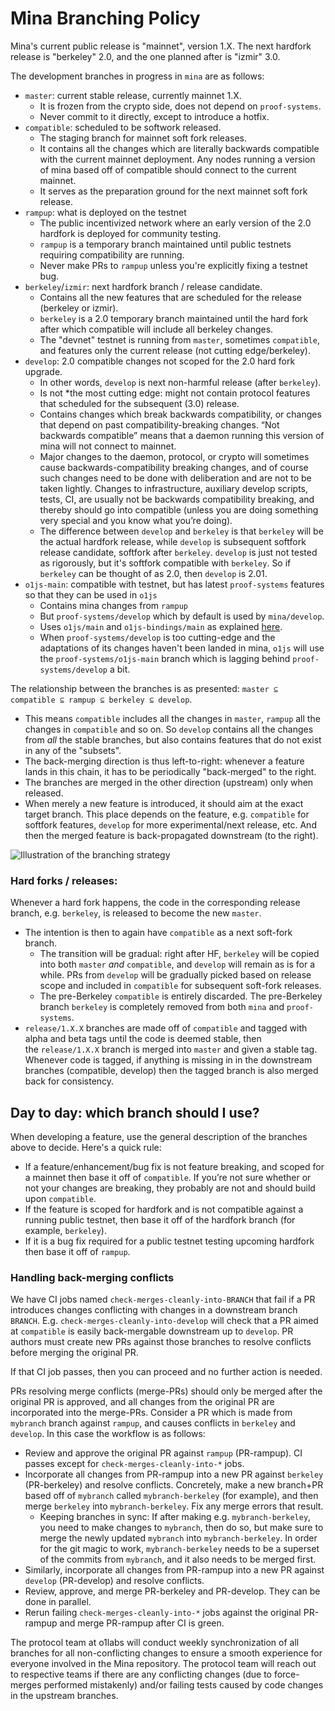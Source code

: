 # Mina Branching Policy

Mina's current public release is "mainnet", version 1.X. The next hardfork release is "berkeley" 2.0, and the one planned after is "izmir" 3.0.

The development branches in progress in `mina` are as follows:
- `master`: current stable release, currently mainnet 1.X.
  - It is frozen from the crypto side, does not depend on `proof-systems`.
  - Never commit to it directly, except to introduce a hotfix.
- `compatible`: scheduled to be softwork released.
  - The staging branch for mainnet soft fork releases.
  - It contains all the changes which are literally backwards compatible with the current mainnet deployment. Any nodes running a version of mina based off of compatible should connect to the current mainnet.
  - It serves as the preparation ground for the next mainnet soft fork release.
- `rampup`: what is deployed on the testnet
  - The public incentivized network where an early version of the 2.0 hardfork is deployed for community testing.
  - `rampup` is a temporary branch maintained until public testnets requiring compatibility are running.
  - Never make PRs to `rampup` unless you're explicitly fixing a testnet bug.
- `berkeley`/`izmir`: next hardfork branch / release candidate.
  - Contains all the new features that are scheduled for the release (berkeley or izmir).
  - `berkeley` is a 2.0 temporary branch maintained until the hard fork after which compatible will include all berkeley changes.
  - The "devnet" testnet is running from `master`, sometimes `compatible`, and features only the current release (not cutting edge/berkeley).
- `develop`: 2.0 compatible changes not scoped for the 2.0 hard fork upgrade.
  - In other words, `develop` is next non-harmful release (after `berkeley`).
  - Is not *the most cutting edge: might not contain protocol features that scheduled for the subsequent (3.0) release.
  - Contains changes which break backwards compatibility, or changes that depend on past compatibility-breaking changes.  “Not backwards compatible” means that a daemon running this version of mina will not connect to mainnet.
  - Major changes to the daemon, protocol, or crypto will sometimes cause backwards-compatibility breaking changes, and of course such changes need to be done with deliberation and are not to be taken lightly.  Changes to infrastructure, auxiliary develop scripts, tests, CI, are usually not be backwards compatibility breaking, and thereby should go into compatible (unless you are doing something very special and you know what you’re doing).
  - The difference between `develop` and `berkeley` is that `berkeley` will be the actual hardfork release, while `develop` is subsequent softfork release candidate, softfork after `berkeley`. `develop` is just not tested as rigorously, but it's softfork compatible with `berkeley`. So if `berkeley` can be thought of as 2.0, then `develop` is 2.01.
- `o1js-main`: compatible with testnet, but has latest `proof-systems` features so that they can be used in `o1js`
  - Contains mina changes from `rampup`
  - But `proof-systems/develop` which by default is used by `mina/develop`.
  - Uses `o1js/main` and `o1js-bindings/main` as explained [here](https://github.com/o1-labs/o1js/blob/main/README-dev.md#branch-compatibility?).
  - When `proof-systems/develop` is too cutting-edge and the adaptations of its changes haven't been landed in mina, `o1js` will use the `proof-systems/o1js-main` branch which is lagging behind `proof-systems/develop` a bit.


The relationship between the branches is as presented: `master ⊆ compatible ⊆ rampup ⊆ berkeley ⊆ develop`.
- This means `compatible` includes all the changes in `master`, `rampup` all the changes in `compatible` and so on. So `develop` contains all the changes from *all* the stable branches, but also contains features that do not exist in any of the "subsets".
- The back-merging direction is thus left-to-right: whenever a feature lands in this chain, it has to be periodically "back-merged" to the right.
- The branches are merged in the other direction (upstream) only when released.
- When merely a new feature is introduced, it should aim at the exact target branch. This place depends on the feature, e.g. `compatible` for softfork features, `develop` for more experimental/next release, etc. And then the merged feature is back-propagated downstream (to the right).


![Illustration of the branching strategy](https://github.com/MinaProtocol/mina-resources/blob/main/docs/res/branching_flow_david_wong.png)



### Hard forks / releases:

Whenever a hard fork happens, the code in the corresponding release branch, e.g. `berkeley`, is released to become the new `master`.
- The intention is then to again have `compatible` as a next soft-fork branch.
  - The transition will be gradual: right after HF, `berkeley` will be copied into both `master` *and* `compatible`, and `develop` will remain as is for a while. PRs from `develop` will be gradually picked based on release scope and included in `compatible` for subsequent soft-fork releases.
  - The pre-Berkeley `compatible` is entirely discarded. The pre-Berkeley branch `berkeley` is completely removed from both `mina` and `proof-systems`.
- `release/1.X.X` branches are made off of `compatible` and tagged with alpha and beta tags until the code is deemed stable, then the `release/1.X.X` branch is merged into `master` and given a stable tag. Whenever code is tagged, if anything is missing in in the downstream branches (compatible, develop) then the tagged branch is also merged back for consistency.

## Day to day: which branch should I use?

When developing a feature, use the general description of the branches above to decide. Here's a quick rule:
- If a feature/enhancement/bug fix is not feature breaking, and scoped for a mainnet then base it off of `compatible`. If you’re not sure whether or not your changes are breaking, they probably are not and should build upon `compatible`.
- If the feature is scoped for hardfork and is not compatible against a running public testnet, then base it off of the hardfork branch (for example, `berkeley`).
- If it is a bug fix required for a public testnet testing upcoming hardfork then base it off of `rampup`.

### Handling back-merging conflicts

We have CI jobs named `check-merges-cleanly-into-BRANCH` that fail if a PR introduces changes conflicting with changes in a downstream branch `BRANCH`. E.g. `check-merges-cleanly-into-develop` will check that a PR aimed at `compatible` is easily back-mergable downstream up to `develop`. PR authors must create new PRs against those branches to resolve conflicts before merging the original PR.

If that CI job passes, then you can proceed and no further action is needed.

PRs resolving merge conflicts (merge-PRs) should only be merged after the original PR is approved, and all changes from the original PR are incorporated into the merge-PRs. Consider a PR which is made from `mybranch` branch against `rampup`, and causes conflicts in `berkeley` and `develop`. In this case the workflow is as follows:
- Review and approve the original PR against `rampup` (PR-rampup). CI passes except for `check-merges-cleanly-into-*` jobs.
- Incorporate all changes from PR-rampup into a new PR against `berkeley` (PR-berkeley) and resolve conflicts. Concretely, make a new branch+PR based off of `mybranch` called `mybranch-berkeley` (for example), and then merge `berkeley` into `mybranch-berkeley`. Fix any merge errors that result.
  - Keeping branches in sync: If after making e.g. `mybranch-berkeley`, you need to make changes to `mybranch`, then do so, but make sure to merge the newly updated `mybranch` into `mybranch-berkeley`. In order for the git magic to work, `mybranch-berkeley` needs to be a superset of the commits from `mybranch`, and it also needs to be merged first.
- Similarly, incorporate all changes from PR-rampup into a new PR against `develop` (PR-develop) and resolve conflicts.
- Review, approve, and merge PR-berkeley and PR-develop. They can be done in parallel.
- Rerun failing `check-merges-cleanly-into-*` jobs against the original PR-rampup and merge PR-rampup after CI is green.


The protocol team at o1labs will conduct weekly synchronization of all branches for all non-conflicting changes to ensure a smooth experience for everyone involved in the Mina repository. The protocol team will reach out to respective teams if there are any conflicting changes (due to force-merges performed mistakenly) and/or failing tests caused by code changes in the upstream branches.
